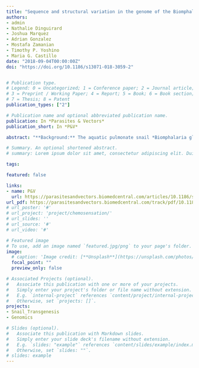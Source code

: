 ```yaml
---
title: "Sequence and structural variation in the genome of the Biomphalaria glabrata embryonic (Bge) cell line"
authors:
- admin
- Nathalie Dinguirard
- Joshua Marquez
- Adrian Gonzalez
- Mostafa Zamanian
- Timothy P. Yoshino
- Maria G. Castillo
date: "2018-09-04T00:00:00Z"
doi: "https://doi.org/10.1186/s13071-018-3059-2"


# Publication type.
# Legend: 0 = Uncategorized; 1 = Conference paper; 2 = Journal article;
# 3 = Preprint / Working Paper; 4 = Report; 5 = Book; 6 = Book section;
# 7 = Thesis; 8 = Patent
publication_types: ["2"]

# Publication name and optional abbreviated publication name.
publication: In *Parasites & Vectors*
publication_short: In *P&V*

abstract: "**Background:** The aquatic pulmonate snail *Biomphalaria glabrata* is a significant vector and laboratory host for the parasitic flatworm *Schistosoma mansoni*, an etiological agent for the neglected tropical disease schistosomiasis. Much is known regarding the host-parasite interactions of these two organisms, and the *B. glabrata* embryonic (Bge) cell line has been an invaluable resource in these studies. The *B. glabrata* BB02 genome sequence was recently released, but nothing is known of the sequence variation between this reference and the Bge cell genome, which has likely accumulated substantial genetic variation in the ~50 years since its isolation. **Results:** Here, we report the genome sequence of our laboratory subculture of the Bge cell line (designated Bge3), which we mapped to the *B. glabrata* BB02 reference genome. Single nucleotide variants (SNVs) were predicted and focus was given to those SNVs that are most likely to affect the structure or expression of protein-coding genes. Furthermore, we have highlighted and validated high-impact SNVs in genes that have often been studied using Bge cells as an *in vitro* model, and other genes that may have contributed to the immortalization of this cell line. We also resolved representative karyotypes for the Bge3 subculture, which revealed a mixed population exhibiting substantial aneuploidy, in line with previous reports from other Bge subcultures. **Conclusions:** The Bge3 genome differs from the *B. glabrata* BB02 reference genome in both sequence and structure, and these are likely to have significant biological effects. The availability of the Bge3 genome sequence, and an awareness of genomic differences with *B. glabrata*, will inform the design of experiments to understand gene function in this unique in vitro snail cell model. Additionally, this resource will aid in the development of new technologies and molecular approaches that promise to reveal more about this schistosomiasis-transmitting snail vector."

# Summary. An optional shortened abstract.
# summary: Lorem ipsum dolor sit amet, consectetur adipiscing elit. Duis posuere tellus ac convallis placerat. Proin tincidunt magna sed ex sollicitudin condimentum.

tags:

featured: false

links:
- name: P&V
  url: https://parasitesandvectors.biomedcentral.com/articles/10.1186/s13071-018-3059-2
url_pdf: https://parasitesandvectors.biomedcentral.com/track/pdf/10.1186/s13071-018-3059-2
# url_poster: '#'
# url_project: 'project/chemosensation/'
# url_slides: ''
# url_source: '#'
# url_video: '#'

# Featured image
# To use, add an image named `featured.jpg/png` to your page's folder.
image:
  # caption: 'Image credit: [**Unsplash**](https://unsplash.com/photos/pLCdAaMFLTE)'
  focal_point: ""
  preview_only: false

# Associated Projects (optional).
#   Associate this publication with one or more of your projects.
#   Simply enter your project's folder or file name without extension.
#   E.g. `internal-project` references `content/project/internal-project/index.md`.
#   Otherwise, set `projects: []`.
projects:
- Snail_Transgenesis
- Genomics

# Slides (optional).
#   Associate this publication with Markdown slides.
#   Simply enter your slide deck's filename without extension.
#   E.g. `slides: "example"` references `content/slides/example/index.md`.
#   Otherwise, set `slides: ""`.
# slides: example
---
```


<!-- {{% alert note %}}
Click the *Cite* button above to demo the feature to enable visitors to import publication metadata into their reference management software.
{{% /alert %}}

{{% alert note %}}
Click the *Slides* button above to demo Academic's Markdown slides feature.
{{% /alert %}}

Supplementary notes can be added here, including [code and math](https://sourcethemes.com/academic/docs/writing-markdown-latex/). -->
